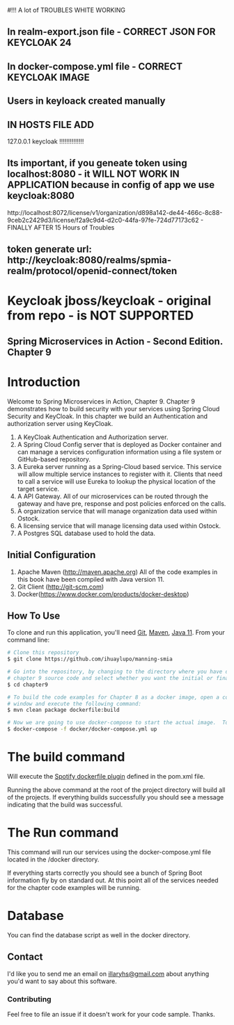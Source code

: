 #!!!  A lot of TROUBLES WHITE WORKING
## In realm-export.json file  - CORRECT JSON FOR KEYCLOAK 24
## In docker-compose.yml file  - CORRECT KEYCLOAK IMAGE
## Users in keyloack created manually
## IN HOSTS FILE ADD 
127.0.0.1 keycloak 
!!!!!!!!!!!!!!

## Its important, if you geneate token using localhost:8080 - it WILL NOT WORK IN APPLICATION because in config of app we use keycloak:8080

http://localhost:8072/license/v1/organization/d898a142-de44-466c-8c88-9ceb2c2429d3/license/f2a9c9d4-d2c0-44fa-97fe-724d77173c62 - FINALLY AFTER 15 Hours of Troubles

## token generate url: http://keycloak:8080/realms/spmia-realm/protocol/openid-connect/token

# Keycloak jboss/keycloak - original from repo - is NOT SUPPORTED


## Spring Microservices in Action - Second Edition. Chapter 9

# Introduction
Welcome to Spring Microservices in Action, Chapter 9.  Chapter 9 demonstrates how to build security with your services using Spring Cloud Security and KeyCloak.  In this chapter we build an Authentication and authorization server using KeyCloak. 

1. A KeyCloak Authentication and Authorization server.
2. A Spring Cloud Config server that is deployed as Docker container and can manage a services configuration information using a file system or GitHub-based repository.
3. A Eureka server running as a Spring-Cloud based service. This service will allow multiple service instances to register with it. Clients that need to call a service will use Eureka to lookup the physical location of the target service.
4. A API Gateway. All of our microservices can be routed through the gateway and have pre, response and post policies enforced on the calls.
5. A organization service that will manage organization data used within Ostock.
6. A licensing service that will manage licensing data used within Ostock.
7. A Postgres SQL database used to hold the data.

## Initial Configuration
1.	Apache Maven (http://maven.apache.org)  All of the code examples in this book have been compiled with Java version 11.
2.	Git Client (http://git-scm.com)
3.  Docker(https://www.docker.com/products/docker-desktop)


## How To Use

To clone and run this application, you'll need [Git](https://git-scm.com), [Maven](https://maven.apache.org/), [Java 11](https://www.oracle.com/technetwork/java/javase/downloads/jdk11-downloads-5066655.html). From your command line:

```bash
# Clone this repository
$ git clone https://github.com/ihuaylupo/manning-smia

# Go into the repository, by changing to the directory where you have downloaded the 
# chapter 9 source code and select whether you want the initial or final configuration
$ cd chapter9

# To build the code examples for Chapter 8 as a docker image, open a command-line 
# window and execute the following command:
$ mvn clean package dockerfile:build

# Now we are going to use docker-compose to start the actual image.  To start the docker image, stay in the directory containing  your chapter 8 source code and  Run the following command: 
$ docker-compose -f docker/docker-compose.yml up
```

# The build command

Will execute the [Spotify dockerfile plugin](https://github.com/spotify/dockerfile-maven) defined in the pom.xml file.  

 Running the above command at the root of the project directory will build all of the projects.  If everything builds successfully you should see a message indicating that the build was successful.

# The Run command

This command will run our services using the docker-compose.yml file located in the /docker directory. 

If everything starts correctly you should see a bunch of Spring Boot information fly by on standard out.  At this point all of the services needed for the chapter code examples will be running.

# Database
You can find the database script as well in the docker directory.

## Contact

I'd like you to send me an email on <illaryhs@gmail.com> about anything you'd want to say about this software.

### Contributing
Feel free to file an issue if it doesn't work for your code sample. Thanks.